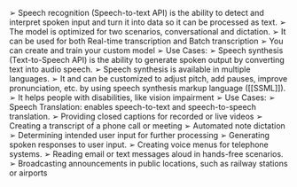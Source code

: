 ➢ Speech recognition (Speech-to-text API) is the ability to detect and interpret spoken input and turn it into data so it can be processed as text. 
➢ The model is optimized for two scenarios, conversational and dictation.
➢ It can be used for both Real-time transcription and Batch transcription 
➢ You can create and train your custom model 
➢ Use Cases: 
➢ Speech synthesis (Text-to-Speech API) is the ability to generate spoken output by converting text into audio speech. 
➢ Speech synthesis is available in multiple languages. 
➢ It and can be customized to adjust pitch, add pauses, improve pronunciation, etc. by using speech synthesis markup language ([[SSML]]). 
➢ It helps people with disabilities, like vision impairment 
➢ Use Cases: 
➢ Speech Translation: enables speech-to-text and speech-to-speech translation. ➢ Providing closed captions for recorded or live videos
➢ Creating a transcript of a phone call or meeting
➢ Automated note dictation 
➢ Determining intended user input for further processing
➢ Generating spoken responses to user input. 
➢ Creating voice menus for telephone systems. 
➢ Reading email or text messages aloud in hands-free scenarios. 
➢ Broadcasting announcements in public locations, such as railway stations or airports